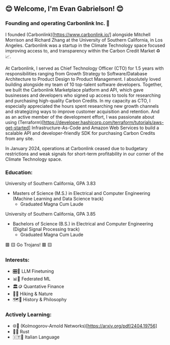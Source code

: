 ## 😊 Welcome, I'm Evan Gabrielson! 😊 


### Founding and operating Carbonlink Inc. 🌿
I founded (Carbonlink)[https://www.carbonlink.io/] alongside Mitchell Morrison and Richard Zhang at the University of Southern California, in Los Angeles. Carbonlink was a startup in the Climate Technology space focused improving access to, and transparency within the Carbon Credit Market ♻️📈.

At Carbonlink, I served as Chief Technology Officer (CTO) for 1.5 years with responsibilities ranging from Growth Strategy to Software/Database Architecture to Product Design to Product Management. I absolutely loved building alongside my team of 10 top-talent software developers. Together, we built the Carbonlink Marketplace platform and API, which gave businesses and developers who signed up access to tools for researching and purchasing high-quality Carbon Credits. In my capacity as CTO, I especially appreciated the hours spent researching new growth channels and strategizing ways to improve customer acquisition and retention. And as an active member of the development effort, I was passionate about using (Terraform)[https://developer.hashicorp.com/terraform/tutorials/aws-get-started] Infrastructure-As-Code and Amazon Web Services to build a scalable API and developer-friendly SDK for purchasing Carbon Credits from any site.

In January 2024, operations at Carbonlink ceased due to budgetary restrictions and weak signals for short-term profitability in our corner of the Climate Technology space.

### Education:

University of Southern California, GPA 3.83
  - Masters of Science (M.S.) in Electrical and Computer Engineering (Machine Learning and Data Science track)
    - Graduated Magna Cum Laude

University of Southern California, GPA 3.85
  - Bachelors of Science (B.S.) in Electrical and Computer Engineering (Digital Signal Processing track)
    - Graduated Magna Cum Laude

🟥 🟨 Go Trojans! 🟥 🟨

### Interests: 

  - 🎛️🔢 LLM Finetuning
  - 📊📲 Federated ML
  - 🏛️🪙 Quantative Finance
  - 🥾🌱 Hiking & Nature 
  - 🗺️📖 History & Philosophy

### Actively Learning:

  - 🌐📶 (Kolmogorov-Arnold Networks)[https://arxiv.org/pdf/2404.19756]
  - 🦀✨ Rust
  - 🇮🇹🤌 Italian Language
